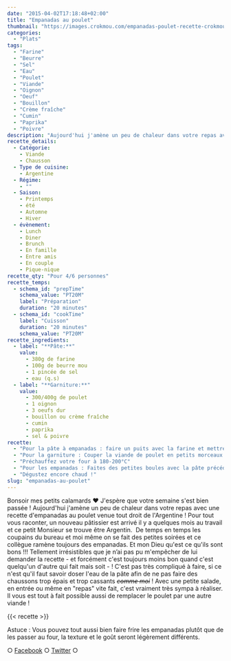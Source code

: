 ```yaml
---
date: "2015-04-02T17:18:48+02:00"
title: "Empanadas au poulet"
thumbnail: "https://images.crokmou.com/empanadas-poulet-recette-crokmou-blog-culinaire.jpg"
categories:
  - "Plats"
tags:
  - "Farine"
  - "Beurre"
  - "Sel"
  - "Eau"
  - "Poulet"
  - "Viande"
  - "Oignon"
  - "Oeuf"
  - "Bouillon"
  - "Crème fraîche"
  - "Cumin"
  - "Paprika"
  - "Poivre"
description: "Aujourd'hui j'amène un peu de chaleur dans votre repas avec une recette d'empanadas au poulet venue tout droit de l'Argentine !"
recette_details:
  - Catégorie:
    - Viande
    - Chausson
  - Type de cuisine:
    - Argentine
  - Régime:
    - ""
  - Saison:
    - Printemps
    - été
    - Automne
    - Hiver
  - évènement:
    - Lunch
    - Diner
    - Brunch
    - En famille
    - Entre amis
    - En couple
    - Pique-nique
recette_qty: "Pour 4/6 personnes"
recette_temps:
  - schema_id: "prepTime"
    schema_value: "PT20M"
    label: "Préparation"
    duration: "20 minutes"
  - schema_id: "cookTime"
    label: "Cuisson"
    duration: "20 minutes"
    schema_value: "PT20M"
recette_ingredients:
  - label: "**Pâte:**"
    value:
      - 380g de farine
      - 100g de beurre mou
      - 1 pincée de sel
      - eau (q.s)
  - label: "**Garniture:**"
    value:
      - 300/400g de poulet
      - 1 oignon
      - 3 oeufs dur
      - bouillon ou crème fraîche
      - cumin
      - paprika
      - sel & poivre
recette:
  - "Pour la pâte à empanadas : faire un puits avec la farine et mettre au centre le beurre, le sel et un peu d'eau. Commencer à pétrir à la main. Rajoutez petit à petit de l'eau jusqu'à obtenir une pâte lisse (douce comme dirait mon ami) et homogène"
  - "Pour la garniture : Couper la viande de poulet en petits morceaux et l'oignon en brunoise. Dans une poêle, faites revenir les oignons dans un peu d'huile, ajoutez ensuite la viande et faites la cuire jusqu'à mi-cuisson en prenant soin de remuer de temps en temps pour éviter qu'elle ne brûle - si la garniture est un peu sèche, vous pouvez ajouter du bouillon ou de la crème pour la rendre plus juteuse.Assaisonnez avec un peu de paprika, de cumin, sel & poivre à votre convenance.Coupez les oeufs en petits carrés et ajoutez à la préparation, mélangez bien."
  - "Préchauffez votre four à 180-200°C"
  - "Pour les empanadas : Faites des petites boules avec la pâte précédemment préparée et étalez des ronds. Garnir l'intérieur des ronds et refermer ceux-ci en deux afin de former des 'lunes'. Appuyez bien sur les bords de l'empanadas afin que la garniture ne sorte pas (vous pouvez même réaliser des petites déco)Dorez les empanadas et faites cuire sur une palque prélablement recouverte de papier sulfurisé jusqu'à ce qu'ils soient bien dorés"
  - "Dégustez encore chaud !"
slug: "empanadas-au-poulet"
---
```


Bonsoir mes petits calamards ❤ J'espère que votre semaine s'est bien passée ! Aujourd'hui j'amène un peu de chaleur dans votre repas avec une recette d'empanadas au poulet venue tout droit de l'Argentine ! Pour tout vous raconter, un nouveau pâtissier est arrivé il y a quelques mois au travail et ce petit Monsieur se trouve être Argentin.  De temps en temps les coupains du bureau et moi même on se fait des petites soirées et ce collègue ramène toujours des empanadas. Et mon Dieu qu'est ce qu'ils sont bons !!! Tellement irrésistibles que je n’ai pas pu m'empêcher de lui demander la recette - et forcément c'est toujours moins bon quand c'est quelqu'un d'autre qui fait mais soit - ! C'est pas très compliqué à faire, si ce n'est qu'il faut savoir doser l'eau de la pâte afin de ne pas faire des chaussons trop épais et trop cassants <del>_comme moi_</del> ! Avec une petite salade, en entrée ou même en "repas" vite fait, c'est vraiment très sympa à réaliser. Il vous est tout à fait possible aussi de remplacer le poulet par une autre viande !

{{< recette >}}

Astuce : Vous pouvez tout aussi bien faire frire les empanadas plutôt que de les passer au four, la texture et le goût seront légèrement différents.

○ [Facebook](https://www.facebook.com/crokmou.blog) ○ [Twitter](https://twitter.com/Crokmou) ○
